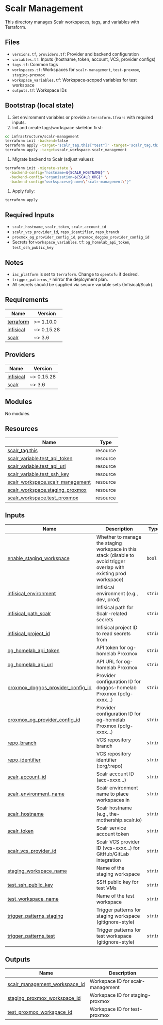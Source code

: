 # Scalr Management

This directory manages Scalr workspaces, tags, and variables with Terraform.

## Files

- `versions.tf`, `providers.tf`: Provider and backend configuration
- `variables.tf`: Inputs (hostname, token, account, VCS, provider configs)
- `tags.tf`: Common tags
- `workspaces.tf`: Workspaces for `scalr-management`, `test-proxmox`, `staging-proxmox`
- `workspace_variables.tf`: Workspace-scoped variables for test workspace
- `outputs.tf`: Workspace IDs

## Bootstrap (local state)

1. Set environment variables or provide a `terraform.tfvars` with required inputs.
1. Init and create tags/workspace skeleton first:

```bash
cd infrastructure/scalr-management
terraform init -backend=false
terraform apply -target='scalr_tag.this["test"]' -target='scalr_tag.this["production"]' -target='scalr_tag.this["og-homelab"]' -target='scalr_tag.this["doggos-homelab"]'
terraform apply -target=scalr_workspace.scalr_management
```

1. Migrate backend to Scalr (adjust values):

```bash
terraform init -migrate-state \
  -backend-config="hostname=${SCALR_HOSTNAME}" \
  -backend-config="organization=${SCALR_ORG}" \
  -backend-config="workspaces={name=\"scalr-management\"}"
```

1. Apply fully:

```bash
terraform apply
```

## Required Inputs

- `scalr_hostname`, `scalr_token`, `scalr_account_id`
- `scalr_vcs_provider_id`, `repo_identifier`, `repo_branch`
- `proxmox_og_provider_config_id`, `proxmox_doggos_provider_config_id`
- Secrets for `workspace_variables.tf`: `og_homelab_api_token`, `test_ssh_public_key`

## Notes

- `iac_platform` is set to `terraform`. Change to `opentofu` if desired.
- `trigger_patterns_*` mirror the deployment plan.
- All secrets should be supplied via secure variable sets (Infisical/Scalr).

<!-- BEGIN_TF_DOCS -->

## Requirements

| Name | Version |
|------|---------|
| <a name="requirement_terraform"></a> [terraform](#requirement\_terraform) | >= 1.10.0 |
| <a name="requirement_infisical"></a> [infisical](#requirement\_infisical) | ~> 0.15.28 |
| <a name="requirement_scalr"></a> [scalr](#requirement\_scalr) | ~> 3.6 |
## Providers

| Name | Version |
|------|---------|
| <a name="provider_infisical"></a> [infisical](#provider\_infisical) | ~> 0.15.28 |
| <a name="provider_scalr"></a> [scalr](#provider\_scalr) | ~> 3.6 |
## Modules

No modules.
## Resources

| Name | Type |
|------|------|
| [scalr_tag.this](https://registry.terraform.io/providers/Scalr/scalr/latest/docs/resources/tag) | resource |
| [scalr_variable.test_api_token](https://registry.terraform.io/providers/Scalr/scalr/latest/docs/resources/variable) | resource |
| [scalr_variable.test_api_url](https://registry.terraform.io/providers/Scalr/scalr/latest/docs/resources/variable) | resource |
| [scalr_variable.test_ssh_key](https://registry.terraform.io/providers/Scalr/scalr/latest/docs/resources/variable) | resource |
| [scalr_workspace.scalr_management](https://registry.terraform.io/providers/Scalr/scalr/latest/docs/resources/workspace) | resource |
| [scalr_workspace.staging_proxmox](https://registry.terraform.io/providers/Scalr/scalr/latest/docs/resources/workspace) | resource |
| [scalr_workspace.test_proxmox](https://registry.terraform.io/providers/Scalr/scalr/latest/docs/resources/workspace) | resource |
## Inputs

| Name | Description | Type | Default | Required |
|------|-------------|------|---------|:--------:|
| <a name="input_enable_staging_workspace"></a> [enable\_staging\_workspace](#input\_enable\_staging\_workspace) | Whether to manage the staging workspace in this stack (disable to avoid trigger overlap with existing prod workspace) | `bool` | `false` | no |
| <a name="input_infisical_environment"></a> [infisical\_environment](#input\_infisical\_environment) | Infisical environment (e.g., dev, prod) | `string` | `"dev"` | no |
| <a name="input_infisical_path_scalr"></a> [infisical\_path\_scalr](#input\_infisical\_path\_scalr) | Infisical path for Scalr-related secrets | `string` | `"/scalr"` | no |
| <a name="input_infisical_project_id"></a> [infisical\_project\_id](#input\_infisical\_project\_id) | Infisical project ID to read secrets from | `string` | `"7b832220-24c0-45bc-a5f1-ce9794a31259"` | no |
| <a name="input_og_homelab_api_token"></a> [og\_homelab\_api\_token](#input\_og\_homelab\_api\_token) | API token for og-homelab Proxmox | `string` | `""` | no |
| <a name="input_og_homelab_api_url"></a> [og\_homelab\_api\_url](#input\_og\_homelab\_api\_url) | API URL for og-homelab Proxmox | `string` | `"https://192.168.30.30:8006/api2/json"` | no |
| <a name="input_proxmox_doggos_provider_config_id"></a> [proxmox\_doggos\_provider\_config\_id](#input\_proxmox\_doggos\_provider\_config\_id) | Provider configuration ID for doggos-homelab Proxmox (pcfg-xxxx...) | `string` | `"pcfg-v0ou0vcc8n9s42gbt"` | no |
| <a name="input_proxmox_og_provider_config_id"></a> [proxmox\_og\_provider\_config\_id](#input\_proxmox\_og\_provider\_config\_id) | Provider configuration ID for og-homelab Proxmox (pcfg-xxxx...) | `string` | `"pcfg-v0ou0ver2ujd0cct0"` | no |
| <a name="input_repo_branch"></a> [repo\_branch](#input\_repo\_branch) | VCS repository branch | `string` | `"main"` | no |
| <a name="input_repo_identifier"></a> [repo\_identifier](#input\_repo\_identifier) | VCS repository identifier (:org/:repo) | `string` | `"basher83/terraform-homelab"` | no |
| <a name="input_scalr_account_id"></a> [scalr\_account\_id](#input\_scalr\_account\_id) | Scalr account ID (acc-xxxx...) | `string` | n/a | yes |
| <a name="input_scalr_environment_name"></a> [scalr\_environment\_name](#input\_scalr\_environment\_name) | Scalr environment name to place workspaces in | `string` | `"development"` | no |
| <a name="input_scalr_hostname"></a> [scalr\_hostname](#input\_scalr\_hostname) | Scalr hostname (e.g., the-mothership.scalr.io) | `string` | n/a | yes |
| <a name="input_scalr_token"></a> [scalr\_token](#input\_scalr\_token) | Scalr service account token | `string` | n/a | yes |
| <a name="input_scalr_vcs_provider_id"></a> [scalr\_vcs\_provider\_id](#input\_scalr\_vcs\_provider\_id) | Scalr VCS provider ID (vcs-xxxx...) for GitHub/GitLab integration | `string` | n/a | yes |
| <a name="input_staging_workspace_name"></a> [staging\_workspace\_name](#input\_staging\_workspace\_name) | Name of the staging workspace | `string` | `"staging-proxmox"` | no |
| <a name="input_test_ssh_public_key"></a> [test\_ssh\_public\_key](#input\_test\_ssh\_public\_key) | SSH public key for test VMs | `string` | `""` | no |
| <a name="input_test_workspace_name"></a> [test\_workspace\_name](#input\_test\_workspace\_name) | Name of the test workspace | `string` | `"test-proxmox"` | no |
| <a name="input_trigger_patterns_staging"></a> [trigger\_patterns\_staging](#input\_trigger\_patterns\_staging) | Trigger patterns for staging workspace (gitignore-style) | `string` | `"/infrastructure/environments/staging/\n/infrastructure/modules/vm/\n"` | no |
| <a name="input_trigger_patterns_test"></a> [trigger\_patterns\_test](#input\_trigger\_patterns\_test) | Trigger patterns for test workspace (gitignore-style) | `string` | `"/infrastructure/environments/test/\n/infrastructure/modules/test-vm/\n"` | no |
## Outputs

| Name | Description |
|------|-------------|
| <a name="output_scalr_management_workspace_id"></a> [scalr\_management\_workspace\_id](#output\_scalr\_management\_workspace\_id) | Workspace ID for scalr-management |
| <a name="output_staging_proxmox_workspace_id"></a> [staging\_proxmox\_workspace\_id](#output\_staging\_proxmox\_workspace\_id) | Workspace ID for staging-proxmox |
| <a name="output_test_proxmox_workspace_id"></a> [test\_proxmox\_workspace\_id](#output\_test\_proxmox\_workspace\_id) | Workspace ID for test-proxmox |
<!-- END_TF_DOCS -->
